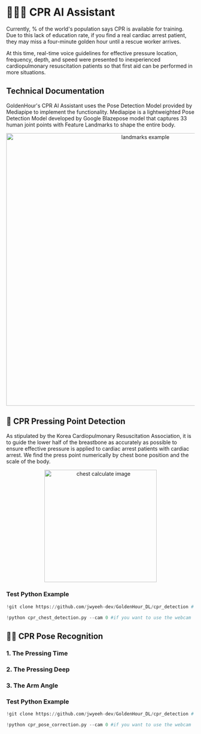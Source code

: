 # 🧑🏻‍⚕️ CPR AI Assistant

 Currently, % of the world's population says CPR is available for training. Due to this lack of education rate, if you find a real cardiac arrest patient, they may miss a four-minute golden hour until a rescue worker arrives.

 At this time, real-time voice guidelines for effective pressure location, frequency, depth, and speed were presented to inexperienced cardiopulmonary resuscitation patients so that first aid can be performed in more situations.

## Technical Documentation

GoldenHour's CPR AI Assistant uses the Pose Detection Model provided by Mediapipe to implement the functionality.
Mediapipe is a lightweighted Pose Detection Model developed by Google Blazepose model that captures 33 human joint points with Feature Landmarks to shape the entire body.

<div align="center"> <img width="728" alt="landmarks example" src="https://user-images.githubusercontent.com/99489807/228809979-b8427253-17e6-4b4c-ab24-39db7b7d25d1.png">
</div>

## 🩻 CPR Pressing Point Detection

As stipulated by the Korea Cardiopulmonary Resuscitation Association, it is to guide the lower half of the breastbone as accurately as possible to ensure effective pressure is applied to cardiac arrest patients with cardiac arrest. We find the press point numerically by chest bone position and the scale of the body.

<div align="center"> <img width="300" alt="chest calculate image" src="https://user-images.githubusercontent.com/99489807/228807718-73d0fb4c-caa5-4660-8364-012a36e0877d.png">
</div>


### Test Python Example
```python
!git clone https://github.com/jwyeeh-dev/GoldenHour_DL/cpr_detection # clone repository

!python cpr_chest_detection.py --cam 0 #if you want to use the webcam
```


## 🤲🏻 CPR Pose Recognition

### 1. The Pressing Time



### 2. The Pressing Deep



### 3. The Arm Angle


### Test Python Example
```python
!git clone https://github.com/jwyeeh-dev/GoldenHour_DL/cpr_detection # clone repository

!python cpr_pose_correction.py --cam 0 #if you want to use the webcam
```